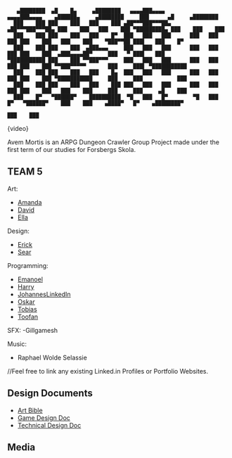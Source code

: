 ```
   ▄████████  ▄█    █▄     ▄████████   ▄▄▄▄███▄▄▄▄          ▄▄▄▄███▄▄▄▄    ▄██████▄     ▄████████     ███      ▄█     ▄████████ 
  ███    ███ ███    ███   ███    ███ ▄██▀▀▀███▀▀▀██▄      ▄██▀▀▀███▀▀▀██▄ ███    ███   ███    ███ ▀█████████▄ ███    ███    ███ 
  ███    ███ ███    ███   ███    █▀  ███   ███   ███      ███   ███   ███ ███    ███   ███    ███    ▀███▀▀██ ███▌   ███    █▀  
  ███    ███ ███    ███  ▄███▄▄▄     ███   ███   ███      ███   ███   ███ ███    ███  ▄███▄▄▄▄██▀     ███   ▀ ███▌   ███        
▀███████████ ███    ███ ▀▀███▀▀▀     ███   ███   ███      ███   ███   ███ ███    ███ ▀▀███▀▀▀▀▀       ███     ███▌ ▀███████████ 
  ███    ███ ███    ███   ███    █▄  ███   ███   ███      ███   ███   ███ ███    ███ ▀███████████     ███     ███           ███ 
  ███    ███ ███    ███   ███    ███ ███   ███   ███      ███   ███   ███ ███    ███   ███    ███     ███     ███     ▄█    ███ 
  ███    █▀   ▀██████▀    ██████████  ▀█   ███   █▀        ▀█   ███   █▀   ▀██████▀    ███    ███    ▄████▀   █▀    ▄████████▀  
                                                                                       ███    ███                              
```

{video}

Avem Mortis is an ARPG Dungeon Crawler Group Project made under the first term of our studies for Forsbergs Skola.

## TEAM 5

Art:
- [Amanda](https://github.com/AmandaHahne)
- [David](https://github.com/TheGamingGeck0)
- [Ella](https://github.com/schoultz)

Design:
- [Erick](https://github.com/ErickVaghi)
- [Sear](https://github.com/SearWaizy)

Programming:
- [Emanoel](https://github.com/xakzi)
- [Harry](https://github.com/HarryTheHeath)
- [Johannes](https://github.com/MustoLini)[LinkedIn](https://www.linkedin.com/in/isak-johannes-danielsson-484b1918b/)
- [Oskar](https://github.com/Zargn)
- [Tobias](https://github.com/AlchemistWolf)
- [Toofan](https://github.com/toofantah)

SFX:
-Gillgamesh

Music:
- Raphael Wolde Selassie

//Feel free to link any existing Linked.in Profiles or Portfolio Websites.

## Design Documents

- [Art Bible](https://docs.google.com/document/d/1kmmNRXxuQTUjEbA_zCKJrBUggH1VcWJWazhoLs_2uqg/edit?usp=sharing)
- [Game Design Doc](https://docs.google.com/document/d/1wN6nqEZCp5ByDDDxh-hWYSBEGwuz0tUw_kIYmtZ3RXg/edit?usp=sharing)
- [Technical Design Doc](https://docs.google.com/document/d/1qFNCIbQrtsfrfUVcr83rFVf1SQEyY2pftagSwwIqA5k/edit?usp=sharing)

## Media
